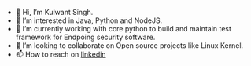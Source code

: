 - 👋 Hi, I’m Kulwant Singh.
- 👀 I’m interested in Java, Python and NodeJS.
- 🌱 I’m currently working with core python to build and maintain test framework for Endpoing security software.
- 💞️ I’m looking to collaborate on Open source projects like Linux Kernel.
- 📫 How to reach on [linkedin](www.linkedin.com/in/klwntsingh) 

<!---
KlwntSingh/KlwntSingh is a ✨ special ✨ repository because its `README.md` (this file) appears on your GitHub profile.
You can click the Preview link to take a look at your changes.
--->
